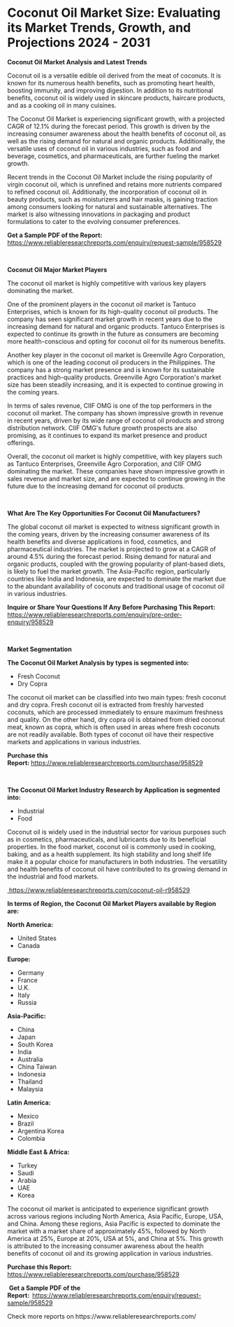 <p><h1>Coconut Oil Market Size: Evaluating its Market Trends, Growth, and Projections 2024 - 2031</h1></p><p><strong>Coconut Oil Market Analysis and Latest Trends</strong></p>
<p><p>Coconut oil is a versatile edible oil derived from the meat of coconuts. It is known for its numerous health benefits, such as promoting heart health, boosting immunity, and improving digestion. In addition to its nutritional benefits, coconut oil is widely used in skincare products, haircare products, and as a cooking oil in many cuisines.</p><p>The Coconut Oil Market is experiencing significant growth, with a projected CAGR of 12.1% during the forecast period. This growth is driven by the increasing consumer awareness about the health benefits of coconut oil, as well as the rising demand for natural and organic products. Additionally, the versatile uses of coconut oil in various industries, such as food and beverage, cosmetics, and pharmaceuticals, are further fueling the market growth.</p><p>Recent trends in the Coconut Oil Market include the rising popularity of virgin coconut oil, which is unrefined and retains more nutrients compared to refined coconut oil. Additionally, the incorporation of coconut oil in beauty products, such as moisturizers and hair masks, is gaining traction among consumers looking for natural and sustainable alternatives. The market is also witnessing innovations in packaging and product formulations to cater to the evolving consumer preferences.</p></p>
<p><strong>Get a Sample PDF of the Report:&nbsp;</strong> <a href="https://www.reliableresearchreports.com/enquiry/request-sample/958529">https://www.reliableresearchreports.com/enquiry/request-sample/958529</a></p>
<p>&nbsp;</p>
<p><strong>Coconut Oil Major Market Players</strong></p>
<p><p>The coconut oil market is highly competitive with various key players dominating the market. </p><p>One of the prominent players in the coconut oil market is Tantuco Enterprises, which is known for its high-quality coconut oil products. The company has seen significant market growth in recent years due to the increasing demand for natural and organic products. Tantuco Enterprises is expected to continue its growth in the future as consumers are becoming more health-conscious and opting for coconut oil for its numerous benefits.</p><p>Another key player in the coconut oil market is Greenville Agro Corporation, which is one of the leading coconut oil producers in the Philippines. The company has a strong market presence and is known for its sustainable practices and high-quality products. Greenville Agro Corporation's market size has been steadily increasing, and it is expected to continue growing in the coming years.</p><p>In terms of sales revenue, CIIF OMG is one of the top performers in the coconut oil market. The company has shown impressive growth in revenue in recent years, driven by its wide range of coconut oil products and strong distribution network. CIIF OMG's future growth prospects are also promising, as it continues to expand its market presence and product offerings.</p><p>Overall, the coconut oil market is highly competitive, with key players such as Tantuco Enterprises, Greenville Agro Corporation, and CIIF OMG dominating the market. These companies have shown impressive growth in sales revenue and market size, and are expected to continue growing in the future due to the increasing demand for coconut oil products.</p></p>
<p>&nbsp;</p>
<p><strong>What Are The Key Opportunities For Coconut Oil Manufacturers?</strong></p>
<p><p>The global coconut oil market is expected to witness significant growth in the coming years, driven by the increasing consumer awareness of its health benefits and diverse applications in food, cosmetics, and pharmaceutical industries. The market is projected to grow at a CAGR of around 4.5% during the forecast period. Rising demand for natural and organic products, coupled with the growing popularity of plant-based diets, is likely to fuel the market growth. The Asia-Pacific region, particularly countries like India and Indonesia, are expected to dominate the market due to the abundant availability of coconuts and traditional usage of coconut oil in various industries.</p></p>
<p><strong>Inquire or Share Your Questions If Any Before Purchasing This Report:</strong> <a href="https://www.reliableresearchreports.com/enquiry/pre-order-enquiry/958529">https://www.reliableresearchreports.com/enquiry/pre-order-enquiry/958529</a></p>
<p>&nbsp;</p>
<p><strong>Market Segmentation</strong></p>
<p><strong>The Coconut Oil Market Analysis by types is segmented into:</strong></p>
<p><ul><li>Fresh Coconut</li><li>Dry Copra</li></ul></p>
<p><p>The coconut oil market can be classified into two main types: fresh coconut and dry copra. Fresh coconut oil is extracted from freshly harvested coconuts, which are processed immediately to ensure maximum freshness and quality. On the other hand, dry copra oil is obtained from dried coconut meat, known as copra, which is often used in areas where fresh coconuts are not readily available. Both types of coconut oil have their respective markets and applications in various industries.</p></p>
<p><strong>Purchase this Report:&nbsp;</strong><a href="https://www.reliableresearchreports.com/purchase/958529">https://www.reliableresearchreports.com/purchase/958529</a></p>
<p>&nbsp;</p>
<p><strong>The Coconut Oil Market Industry Research by Application is segmented into:</strong></p>
<p><ul><li>Industrial</li><li>Food</li></ul></p>
<p><p>Coconut oil is widely used in the industrial sector for various purposes such as in cosmetics, pharmaceuticals, and lubricants due to its beneficial properties. In the food market, coconut oil is commonly used in cooking, baking, and as a health supplement. Its high stability and long shelf life make it a popular choice for manufacturers in both industries. The versatility and health benefits of coconut oil have contributed to its growing demand in the industrial and food markets.</p></p>
<p><a href="https://www.reliableresearchreports.com/coconut-oil-r958529">&nbsp;https://www.reliableresearchreports.com/coconut-oil-r958529</a></p>
<p><strong>In terms of Region, the Coconut Oil Market Players available by Region are:</strong></p>
<p>
    <p> <strong> North America: </strong>
        <ul>
            <li>United States</li>
            <li>Canada</li>
        </ul>
        </p> 
    <p> <strong> Europe: </strong>
        <ul>
            <li>Germany</li>
            <li>France</li>
            <li>U.K.</li>
            <li>Italy</li>
            <li>Russia</li>
        </ul>
        </p> 
    <p> <strong> Asia-Pacific: </strong>
        <ul>
            <li>China</li>
            <li>Japan</li>
            <li>South Korea</li>
            <li>India</li>
            <li>Australia</li>
            <li>China Taiwan</li>
            <li>Indonesia</li>
            <li>Thailand</li>
            <li>Malaysia</li>
        </ul>
        </p> 
    <p> <strong> Latin America: </strong>
        <ul>
            <li>Mexico</li>
            <li>Brazil</li>
            <li>Argentina Korea</li>
            <li>Colombia</li>
        </ul>
        </p> 
    <p> <strong> Middle East & Africa: </strong>
        <ul>
            <li>Turkey</li>
            <li>Saudi</li>
            <li>Arabia</li>
            <li>UAE</li>
            <li>Korea</li>
        </ul>
    </p>
    </p>
<p><p>The coconut oil market is anticipated to experience significant growth across various regions including North America, Asia Pacific, Europe, USA, and China. Among these regions, Asia Pacific is expected to dominate the market with a market share of approximately 45%, followed by North America at 25%, Europe at 20%, USA at 5%, and China at 5%. This growth is attributed to the increasing consumer awareness about the health benefits of coconut oil and its growing application in various industries.</p></p>
<p><strong>Purchase this Report: </strong><a href="https://www.reliableresearchreports.com/purchase/958529">https://www.reliableresearchreports.com/purchase/958529</a></p>
<p>&nbsp;<strong>Get a Sample PDF of the Report:&nbsp;&nbsp;</strong><a href="https://www.reliableresearchreports.com/enquiry/request-sample/958529">https://www.reliableresearchreports.com/enquiry/request-sample/958529</a></p>
<p><strong></strong></p>
<p>Check more reports on https://www.reliableresearchreports.com/</p>